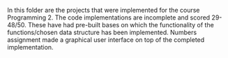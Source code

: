 In this folder are the projects that were implemented for the course Programming 2. The code implementations are incomplete and scored 29-48/50.  These have had pre-built bases on which the functionality of the functions/chosen data structure has been implemented.  Numbers assignment made a graphical user interface on top of the completed implementation. 